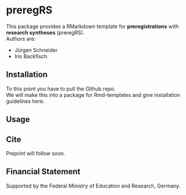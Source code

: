 # preregRS

This package provides a RMarkdown template for __preregistrations__ with __research syntheses__ (preregRS).  
Authors are:

* Jürgen Schneider
* Iris Backfisch

## Installation
To this point you have to pull the Github repo.  
We will make this into a package for Rmd-templates and give installation guidelines here.

## Usage

## Cite
Preprint will follow soon.

## Financial Statement
Supported by the Federal Ministry of Education and Research, Germany.